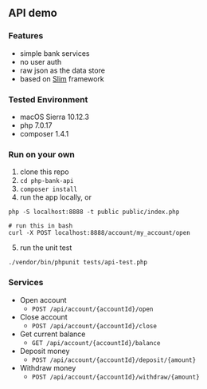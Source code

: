 ## API demo

### Features
- simple bank services
- no user auth
- raw json as the data store
- based on [Slim](www.slimframework.com) framework

### Tested Environment
- macOS Sierra 10.12.3
- php 7.0.17
- composer 1.4.1

### Run on your own
1. clone this repo
2. `cd php-bank-api`
3. `composer install`
4. run the app locally, or
  ```
  php -S localhost:8888 -t public public/index.php

  # run this in bash
  curl -X POST localhost:8888/account/my_account/open
  ```
5. run the unit test
  ```
  ./vendor/bin/phpunit tests/api-test.php
  ```

### Services
- Open account
  - `POST /api/account/{accountId}/open`
- Close account
  - `POST /api/account/{accountId}/close`
- Get current balance
  - `GET /api/account/{accountId}/balance`
- Deposit money
  - `POST /api/account/{accountId}/deposit/{amount}`
- Withdraw money
  - `POST /api/account/{accountId}/withdraw/{amount}`
